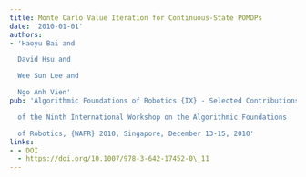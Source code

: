 ```yaml
---
title: Monte Carlo Value Iteration for Continuous-State POMDPs
date: '2010-01-01'
authors:
- 'Haoyu Bai and

  David Hsu and

  Wee Sun Lee and

  Ngo Anh Vien'
pub: 'Algorithmic Foundations of Robotics {IX} - Selected Contributions

  of the Ninth International Workshop on the Algorithmic Foundations

  of Robotics, {WAFR} 2010, Singapore, December 13-15, 2010'
links:
- - DOI
  - https://doi.org/10.1007/978-3-642-17452-0\_11
---
```

